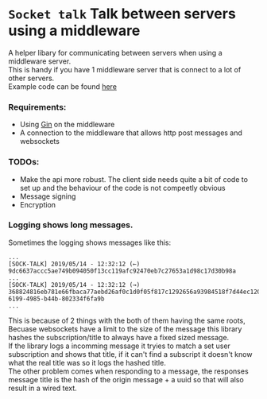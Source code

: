 # `Socket talk` Talk between servers using a middleware
A helper libary for communicating between servers when using a middleware server.  
This is handy if you have 1 middleware server that is connect to a lot of other servers.  
Example code can be found [here](./example/)   

### Requirements:
- Using [Gin](https://github.com/gin-gonic/gin) on the middleware
- A connection to the middleware that allows http post messages and websockets

### TODOs:
- Make the api more robust. The client side needs quite a bit of code to set up and the behaviour of the code is not compeetly obvious
- Message signing
- Encryption

### Logging shows long messages.
Sometimes the logging shows messages like this:
```
...
[SOCK-TALK] 2019/05/14 - 12:32:12 (←) 9dc6637accc5ae749b094050f13cc119afc92470eb7c27653a1d98c17d30b98a
...
[SOCK-TALK] 2019/05/14 - 12:32:12 (→) 368824816eb781e66fbaca77aebd26af0c1d0f05f817c1292656a93984518f7d44ec1200-6199-4985-b44b-802334f6fa9b
...
```
This is because of 2 things with the both of them having the same roots,  
Becuase websockets have a limit to the size of the message this library hashes the subscription/title to always have a fixed sized message.  
If the library logs a incomming message it tryies to match a set user subscription and shows that title, if it can't find a subscript it doesn't know what the real title was so it logs the hashed title.  
The other problem comes when responding to a message, the responses message title is the hash of the origin message + a uuid so that will also result in a wired text.
